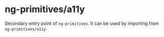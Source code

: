 # ng-primitives/a11y

Secondary entry point of `ng-primitives`. It can be used by importing from `ng-primitives/a11y`.
